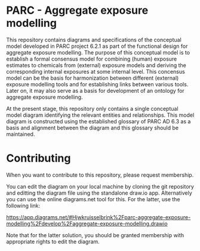 # PARC - Aggregate exposure modelling

This repository contains diagrams and specifications of the conceptual model developed in PARC project 6.2.1 as part of the functional design for aggregate exposure modelling. The purpose of this conceptual model is to establish a formal consensus model for combining (human) exposure estimates to chemicals from (external) exposure models and deriving the corresponding internal exposures at some internal level. This concensus model can be the basis for harmonization between different (external) exposure modelling tools and for establishing links between various tools. Later on, it may also serve as a basis for development of an ontology for aggregate exposure modelling.

At the present stage, this repository only contains a single conceptual model diagram identifying the relevant entities and relationships. This model diagram is constructed using the established glossary of PARC AD 6.3 as a basis and alignment between the diagram and this glossary should be maintained.

# Contributing

When you want to contribute to this repository, please request membership.

You can edit the diagram on your local machine by cloning the git repository and editting the diagram file using the standalone draw.io app. Alternatively you can use the online diagrams.net tool for this. For the latter, use the following link:

https://app.diagrams.net/#Hjwkruisselbrink%2Fparc-aggregate-exposure-modelling%2Fdevelop%2Faggregate-exposure-modelling.drawio

Note that for the latter solution, you should be granted membership with appropriate rights to edit the diagram.

